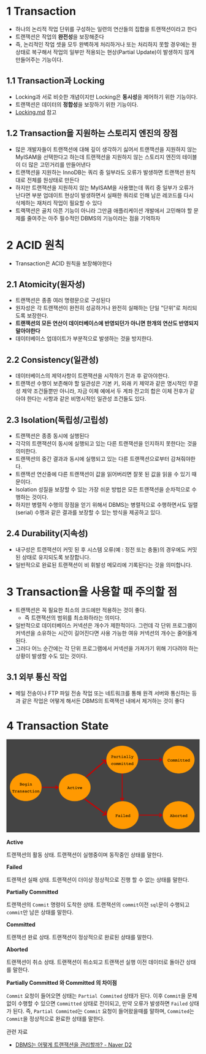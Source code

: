 # 1 Transaction

* 하나의 논리적 작업 단위를 구성하는 일련의 연산들의 집합을 트랜잭션이라고 한다
* 트랜잭션은 작업의 **완전성**을 보장해준다
* 즉, 논리적인 작업 셋을 모두 완벽하게 처리하거나 또는 처리하지 못할 경우에는 원 상태로 복구해서 작업의 일부만 적용되는 현상(Partial Update)이 발생하지 않게 만들어주는 기능이다.



## 1.1 Transaction과 Locking

* Locking과 서로 비슷한 개념이지만 Locking은 **동시성**을 제어하기 위한 기능이다.
* 트랜잭션은 데이터의 **정합성**을 보장하기 위한 기능이다.
* [Locking.md](../Locking/Locking.md) 참고



## 1.2 Transaction을 지원하는 스토리지 엔진의 장점

* 많은 개발자들이 트랜잭션에 대해 깊이 생각하기 싫어서 트랜잭션을 지원하지 않는 MyISAM을 선택한다고 하는데 트랜잭션을 지원하지 않는 스토리지 엔진의 테이블이 더 많은 고민거리를 만들어낸다
* 트랜잭션을 지원하는 InnoDB는 쿼리 중 일부라도 오류가 발생하면 트랜잭션 원칙대로 전체를 원상태로 만든다
* 하지만 트랜잭션을 지원하지 않는 MyISAM을 사용했는데 쿼리 중 일부가 오류가 난다면 부분 업데이트 현상이 발생하면서 실패한 쿼리로 인해 남은 레코드를 다시 삭제하는 재처리 작업이 필요할 수 있다
* 트랙잭션은 골치 아픈 기능이 아니라 그만큼 애플리케이션 개발에서 고민해야 할 문제를 줄여주는 아주 필수적인 DBMS의 기능이라는 점을 기억하자



# 2 ACID 원칙

* Transaction은 ACID 원칙을 보장해야한다



## 2.1 Atomicity(원자성)

* 트랜잭션은 종종 여러 명령문으로 구성된다
* 원자성은 각 트랜잭션이 완전히 성공하거나 완전히 실패하는 단일 "단위"로 처리되도록 보장한다.
* **트랜잭션의 모든 연산이 데이터베이스에 반영되던가 아니면 한개의 연산도 반영되지 말아야한다**
* 데이터베이스 업데이트가 부분적으로 발생하는 것을 방지한다.



## 2.2 Consistency(일관성)

* 데이터베이스의 제약사항이 트랜잭션을 시작하기 전과 후 같아야한다.
* 트랜잭션 수행이 보존해야 할 일관성은 기본 키, 외래 키 제약과 같은 명시적인 무결성 제약 조건들뿐만 아니라, 자금 이체 예에서 두 계좌 잔고의 합은 이체 전후가 같아야 한다는 사항과 같은 비명시적인 일관성 조건들도 있다.



## 2.3 Isolation(독립성/고립성)

* 트랜잭션은 종종 동시에 실행된다
* 각각의 트랜잭션이 동시에 실행되고 있는 다른 트랜잭션을 인지하지 못한다는 것을 의미한다.
* 트랜잭션의 중간 결과과 동시에 실행되고 있는 다른 트랜잭션으로부터 감쳐줘야한다.
* 트랜잭션 연산중에 다른 트랜잭션이 값을 읽어버리면 잘못 된 값을 읽을 수 있기 때문이다.
* Isolation 성질을 보장할 수 있는 가장 쉬운 방법은 모든 트랜잭션을 순차적으로 수행하는 것이다. 
* 하지만 병렬적 수행의 장점을 얻기 위해서 DBMS는 병렬적으로 수행하면서도 일렬(serial) 수행과 같은 결과를 보장할 수 있는 방식을 제공하고 있다.



## 2.4 Durability(지속성)

* 내구성은 트랜잭션이 커밋 된 후 시스템 오류(예 : 정전 또는 충돌)의 경우에도 커밋 된 상태로 유지되도록 보장합니다.
* 일반적으로 완료된 트랜잭션이 비 휘발성 메모리에 기록된다는 것을 의미합니다.



# 3 Transaction을 사용할 때 주의할 점

* 트랜잭션은 꼭 필요한 최소의 코드에만 적용하는 것이 좋다. 
  * 즉 트랜잭션의 범위를 최소화하라는 의미다. 
* 일반적으로 데이터베이스 커넥션은 개수가 제한적이다. 그런데 각 단위 프로그램이 커넥션을 소유하는 시간이 길어진다면 사용 가능한 여유 커넥션의 개수는 줄어들게 된다. 
* 그러다 어느 순간에는 각 단위 프로그램에서 커넥션을 가져가기 위해 기다려야 하는 상황이 발생할 수도 있는 것이다.



## 3.1 외부 통신 작업

* 메일 전송이나 FTP 파일 전송 작업 또는 네트워크를 통해 원격 서버와 통신하는 등과 같은 작업은 어떻게 해서든 DBMS의 트랙잭션 내에서 제거하는 것이 좋다



# 4 Transaction State

![트랜잭션 상태 다이어그램](./images/transaction-status.png)

**Active** 

트랜잭션의 활동 상태. 트랜잭션이 실행중이며 동작중인 상태를 말한다.

**Failed**

트랜잭션 실패 상태. 트랜잭션이 더이상 정상적으로 진행 할 수 없는 상태를 말한다.

**Partially Committed**

트랜잭션의 `Commit` 명령이 도착한 상태. 트랜잭션의 `commit`이전 `sql`문이 수행되고 `commit`만 남은 상태를 말한다.

**Committed**

트랜잭션 완료 상태. 트랜잭션이 정상적으로 완료된 상태를 말한다.

**Aborted**

트랜잭션이 취소 상태. 트랜잭션이 취소되고 트랜잭션 실행 이전 데이터로 돌아간 상태를 말한다.

**Partially Committed 와 Committed 의 차이점**

`Commit` 요청이 들어오면 상태는 `Partial Commited` 상태가 된다. 이후 `Commit`을 문제없이 수행할 수 있으면 `Committed` 상태로 전이되고, 만약 오류가 발생하면 `Failed` 상태가 된다. 즉, `Partial Commited`는 `Commit` 요청이 들어왔을때를 말하며, `Commited`는 `Commit`을 정상적으로 완료한 상태를 말한다.



관련 자료

* [DBMS는 어떻게 트랜잭션을 관리할까? - Naver D2](https://d2.naver.com/helloworld/407507)